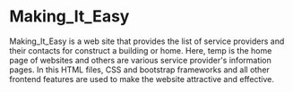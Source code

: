 # Making_It_Easy
Making_It_Easy is a web site that provides the list of service providers and their contacts for construct a building or home.
Here, temp is the home page of websites and others are various service provider's information pages.
In this HTML files, CSS and bootstrap frameworks and all other frontend features are used to make the website attractive and effective.

